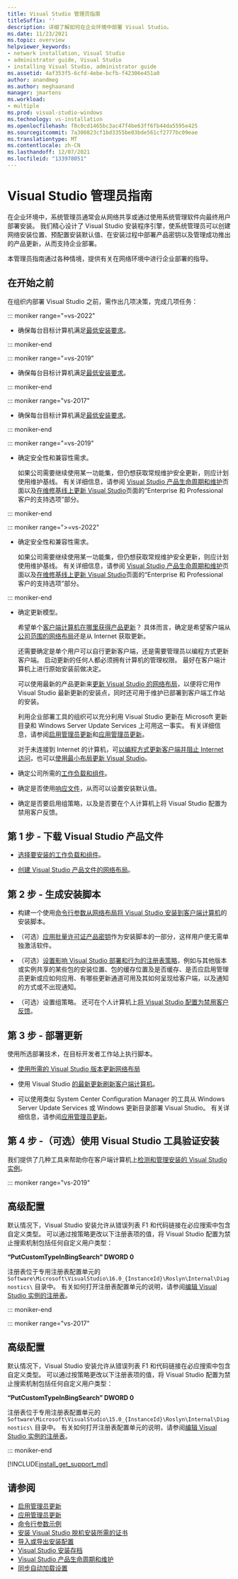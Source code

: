 ```yaml
---
title: Visual Studio 管理员指南
titleSuffix: ''
description: 详细了解如何在企业环境中部署 Visual Studio。
ms.date: 11/23/2021
ms.topic: overview
helpviewer_keywords:
- network installation, Visual Studio
- administrator guide, Visual Studio
- installing Visual Studio, administrator guide
ms.assetid: 4af353f5-6cfd-4ebe-bcfb-f42306e451a0
author: anandmeg
ms.author: meghaanand
manager: jmartens
ms.workload:
- multiple
ms.prod: visual-studio-windows
ms.technology: vs-installation
ms.openlocfilehash: f8c0cd1465bc3ac47f4be63ff6fb44da5595e425
ms.sourcegitcommit: 7a300823cf1bd3355be03bde561cf2777bc09eae
ms.translationtype: MT
ms.contentlocale: zh-CN
ms.lasthandoff: 12/07/2021
ms.locfileid: "133978051"
---
```

# <a name="visual-studio-administrator-guide"></a>Visual Studio 管理员指南

在企业环境中，系统管理员通常会从网络共享或通过使用系统管理软件向最终用户部署安装。 我们精心设计了 Visual Studio 安装程序引擎，使系统管理员可以创建网络安装位置、预配置安装默认值、在安装过程中部署产品密钥以及管理成功推出的产品更新，从而支持企业部署。

本管理员指南通过各种情境，提供有关在网络环境中进行企业部署的指导。

## <a name="before-you-begin"></a>在开始之前

在组织内部署 Visual Studio 之前，需作出几项决策，完成几项任务：

::: moniker range="=vs-2022"

* 确保每台目标计算机满足[最低安装要求](/visualstudio/releases/2022/system-requirements)。

::: moniker-end

::: moniker range="=vs-2019"

* 确保每台目标计算机满足[最低安装要求](/visualstudio/releases/2019/system-requirements)。

::: moniker-end

::: moniker range="vs-2017"

* 确保每台目标计算机满足[最低安装要求](/visualstudio/productinfo/vs2017-system-requirements-vs)。

::: moniker-end

::: moniker range="=vs-2019"

* 确定安全性和兼容性需求。

  如果公司需要继续使用某一功能集，但仍想获取常规维护安全更新，则应计划使用维护基线。 有关详细信息，请参阅 [Visual Studio 产品生命周期和维护](/visualstudio/releases/2019/servicing-vs2019#support-options-for-enterprise-and-professional-customers)页面以及[在维修基线上更新 Visual Studio](update-servicing-baseline.md)页面的“Enterprise 和 Professional 客户的支持选项”部分。
  
::: moniker-end

::: moniker range=">=vs-2022"

* 确定安全性和兼容性需求。

  如果公司需要继续使用某一功能集，但仍想获取常规维护安全更新，则应计划使用维护基线。 有关详细信息，请参阅 [Visual Studio 产品生命周期和维护](/visualstudio/releases/2022/servicing-vs2022#enterprise-professional-and-build-tools-editions-support)页面以及[在维修基线上更新 Visual Studio](update-servicing-baseline.md)页面的“Enterprise 和 Professional 客户的支持选项”部分。
  
::: moniker-end  

* 确定更新模型。

  希望单个[客户端计算机在哪里获得产品更新](/visualstudio/install/update-a-network-installation-of-visual-studio)？ 具体而言，确定是希望客户端从[公司范围的网络布局](/visualstudio/install/create-a-network-installation-of-visual-studio)还是从 Internet 获取更新。
  
  还需要确定是单个用户可以自行更新客户端，还是需要管理员以编程方式更新客户端。 启动更新的任何人都必须拥有计算机的管理权限。 最好在客户端计算机上进行原始安装前做决定。 

  可以使用最新的产品更新来[更新 Visual Studio 的网络布局](/visualstudio/install/create-a-network-installation-of-visual-studio#update-or-modify-your-layout)，以便将它用作 Visual Studio 最新更新的安装点，同时还可用于维护已部署到客户端工作站的安装。 

  利用企业部署工具的组织可以充分利用 Visual Studio 更新在 Microsoft 更新目录和 Windows Server Update Services 上可用这一事实。 有关详细信息，请参阅[启用管理员更新](/visualstudio/install/enabling-administrator-updates)和[应用管理员更新](/visualstudio/install/applying-administrator-updates)。

  对于未连接到 Internet 的计算机，可[以编程方式更新客户端并阻止 Internet 访问](/visualstudio/install/update-a-network-installation-of-visual-studio#programatically-update-a-client-that-doesnt-have-internet-access)，也可以[使用最小布局更新 Visual Studio](update-minimal-layout.md)。 

* 确定公司所需的[工作负载和组件](workload-and-component-ids.md)。

* 确定是否使用[响应文件](automated-installation-with-response-file.md)，从而可以设置安装默认值。

* 确定是否要启用组策略，以及是否要在个人计算机上将 Visual Studio 配置为禁用客户反馈。

## <a name="step-1---download-visual-studio-product-files"></a>第 1 步 - 下载 Visual Studio 产品文件

* [选择要安装的工作负载和组件](workload-and-component-ids.md)。

* [创建 Visual Studio 产品文件的网络布局](create-a-network-installation-of-visual-studio.md)。

## <a name="step-2---build-an-installation-script"></a>第 2 步 - 生成安装脚本

* 构建一个使用[命令行参数](use-command-line-parameters-to-install-visual-studio.md)[从网络布局将 Visual Studio 安装到客户端计算机](/visualstudio/install/create-a-network-installation-of-visual-studio#install-visual-studio-onto-a-client-machine-from-a-network-installation)的安装脚本。

* （可选）[应用批量许可证产品密钥](automatically-apply-product-keys-when-deploying-visual-studio.md)作为安装脚本的一部分，这样用户便无需单独激活软件。

* （可选）[设置影响 Visual Studio 部署和行为的注册表策略](set-defaults-for-enterprise-deployments.md)，例如与其他版本或实例共享的某些包的安装位置、包的缓存位置及是否缓存、是否应启用管理员更新或应如何应用、有哪些更新通道可用及其如何呈现给客户端，以及通知的方式或不出现通知。

* （可选）设置组策略。 还可在个人计算机上[将 Visual Studio 配置为禁用客户反馈](../ide/visual-studio-experience-improvement-program.md)。

## <a name="step-3---deploy-updates"></a>第 3 步 - 部署更新

使用所选部署技术，在目标开发者工作站上执行脚本。  

* [使用所需的 Visual Studio 版本更新网络布局](/visualstudio/install/create-a-network-installation-of-visual-studio#update-or-modify-your-layout)

* 使用 Visual Studio [的最新更新刷新客户端计算机](/visualstudio/install/update-a-network-installation-of-visual-studio)。

* 可以使用类似 System Center Configuration Manager 的工具从 Windows Server Update Services 或 Windows 更新目录部署 Visual Studio。 有关详细信息，请参阅[应用管理员更新](applying-administrator-updates.md)。 

## <a name="step-4---optional-use-visual-studio-tools-to-verify-installation"></a>第 4 步 -（可选）使用 Visual Studio 工具验证安装

我们提供了几种工具来帮助你在客户端计算机上[检测和管理安装的 Visual Studio 实例](tools-for-managing-visual-studio-instances.md)。

::: moniker range="vs-2019"

## <a name="advanced-configuration"></a>高级配置

默认情况下，Visual Studio 安装允许从错误列表 F1 和代码链接在必应搜索中包含自定义类型。 可以通过按策略更改以下注册表项的值，将 Visual Studio 配置为禁止搜索机制包括任何自定义用户类型：

**“PutCustomTypeInBingSearch” DWORD 0**

注册表位于专用注册表配置单元的 `Software\Microsoft\VisualStudio\16.0_{InstanceId}\Roslyn\Internal\Diagnostics\` 目录中。 有关如何打开注册表配置单元的说明，请参阅[编辑 Visual Studio 实例的注册表](tools-for-managing-visual-studio-instances.md?view=vs-2019&preserve-view=true#editing-the-registry-for-a-visual-studio-instance)。

::: moniker-end

::: moniker range="vs-2017"

## <a name="advanced-configuration"></a>高级配置

默认情况下，Visual Studio 安装允许从错误列表 F1 和代码链接在必应搜索中包含自定义类型。 可以通过按策略更改以下注册表项的值，将 Visual Studio 配置为禁止搜索机制包括任何自定义用户类型：

**“PutCustomTypeInBingSearch” DWORD 0**

注册表位于专用注册表配置单元的 `Software\Microsoft\VisualStudio\15.0_{InstanceId}\Roslyn\Internal\Diagnostics\` 目录中。 有关如何打开注册表配置单元的说明，请参阅[编辑 Visual Studio 实例的注册表](tools-for-managing-visual-studio-instances.md?view=vs-2017&preserve-view=true#editing-the-registry-for-a-visual-studio-instance)。

::: moniker-end

[!INCLUDE[install_get_support_md](includes/install_get_support_md.md)]

## <a name="see-also"></a>请参阅

* [启用管理员更新](enabling-administrator-updates.md)
* [应用管理员更新](applying-administrator-updates.md)
* [命令行参数示例](command-line-parameter-examples.md)
* [安装 Visual Studio 脱机安装所需的证书](install-certificates-for-visual-studio-offline.md)
* [导入或导出安装配置](import-export-installation-configurations.md)
* [Visual Studio 安装存档](https://devblogs.microsoft.com/setup/tag/vs2017/)
* [Visual Studio 产品生命周期和维护](/visualstudio/releases/2019/servicing/)
* [同步自动加载设置](../extensibility/synchronously-autoloaded-extensions.md)
